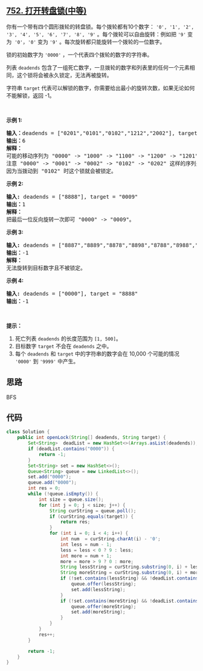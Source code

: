 ## [752. 打开转盘锁(中等)](https://leetcode-cn.com/problems/open-the-lock/)
<div class="notranslate"><p>你有一个带有四个圆形拨轮的转盘锁。每个拨轮都有10个数字： <code>'0', '1', '2', '3', '4', '5', '6', '7', '8', '9'</code> 。每个拨轮可以自由旋转：例如把 <code>'9'</code> 变为&nbsp; <code>'0'</code><font face="Helvetica Neue, Helvetica, Arial, sans-serif" color="#333333"><span style="background-color:#ffffff; font-size:14px">，</span></font><code>'0'</code> 变为 <code>'9'</code> 。每次旋转都只能旋转一个拨轮的一位数字。</p>

<p>锁的初始数字为 <code>'0000'</code> ，一个代表四个拨轮的数字的字符串。</p>

<p>列表 <code>deadends</code> 包含了一组死亡数字，一旦拨轮的数字和列表里的任何一个元素相同，这个锁将会被永久锁定，无法再被旋转。</p>

<p>字符串 <code>target</code> 代表可以解锁的数字，你需要给出最小的旋转次数，如果无论如何不能解锁，返回 -1。</p>

<p>&nbsp;</p>

<p><strong>示例 1:</strong></p>

<pre><strong>输入：</strong>deadends = ["0201","0101","0102","1212","2002"], target = "0202"
<strong>输出：</strong>6
<strong>解释：</strong>
可能的移动序列为 "0000" -&gt; "1000" -&gt; "1100" -&gt; "1200" -&gt; "1201" -&gt; "1202" -&gt; "0202"。
注意 "0000" -&gt; "0001" -&gt; "0002" -&gt; "0102" -&gt; "0202" 这样的序列是不能解锁的，
因为当拨动到 "0102" 时这个锁就会被锁定。
</pre>

<p><strong>示例 2:</strong></p>

<pre><strong>输入:</strong> deadends = ["8888"], target = "0009"
<strong>输出：</strong>1
<strong>解释：</strong>
把最后一位反向旋转一次即可 "0000" -&gt; "0009"。
</pre>

<p><strong>示例 3:</strong></p>

<pre><strong>输入:</strong> deadends = ["8887","8889","8878","8898","8788","8988","7888","9888"], target = "8888"
<strong>输出：</strong>-1
<strong>解释：
</strong>无法旋转到目标数字且不被锁定。
</pre>

<p><strong>示例 4:</strong></p>

<pre><strong>输入:</strong> deadends = ["0000"], target = "8888"
<strong>输出：</strong>-1
</pre>

<p>&nbsp;</p>

<p><strong>提示：</strong></p>

<ol>
	<li>死亡列表 <code>deadends</code> 的长度范围为 <code>[1, 500]</code>。</li>
	<li>目标数字 <code>target</code> 不会在 <code>deadends</code> 之中。</li>
	<li>每个 <code>deadends</code> 和 <code>target</code> 中的字符串的数字会在 10,000 个可能的情况 <code>'0000'</code> 到 <code>'9999'</code> 中产生。</li>
</ol>
</div>

## 思路
BFS

## 代码
```java
class Solution {
    public int openLock(String[] deadends, String target) {
        Set<String>  deadList = new HashSet<>(Arrays.asList(deadends));
        if (deadList.contains("0000")) {
            return -1;
        }
        Set<String> set = new HashSet<>();
        Queue<String> queue = new LinkedList<>();
        set.add("0000");
        queue.add("0000");
        int res = 0;
        while (!queue.isEmpty()) {
            int size = queue.size();
            for (int j = 0; j < size; j++) {
                String curString = queue.poll();
                if (curString.equals(target)) {
                    return res;
                }
                for (int i = 0; i < 4; i++) {
                    int num  = curString.charAt(i) - '0';
                    int less = num - 1;
                    less = less < 0 ? 9 : less;
                    int more = num + 1;
                    more = more > 9 ? 0 : more;
                    String lessString = curString.substring(0, i) + less + curString.substring(i + 1);
                    String moreString = curString.substring(0, i) + more + curString.substring(i + 1);
                    if (!set.contains(lessString) && !deadList.contains(lessString)) {
                        queue.offer(lessString);
                        set.add(lessString);
                    }
                    if (!set.contains(moreString) && !deadList.contains(moreString)) {
                        queue.offer(moreString);
                        set.add(moreString);
                    }
                }
            }
            res++;
        }

        return -1;
    }
}
```
